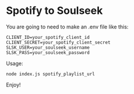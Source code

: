 # Spotify to Soulseek

You are going to need to make an .env file like this:
```
CLIENT_ID=your_spotify_client_id
CLIENT_SECRET=your_spotify_client_secret
SLSK_USER=your_soulseek_username
SLSK_PASS=your_soulseek_password
```


Usage:
```
node index.js spotify_playlist_url
```

Enjoy! 